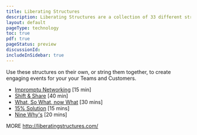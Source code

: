 ```yaml
---
title: Liberating Structures
description: Liberating Structures are a collection of 33 different structures that can be strung together to create engaging experiences for participants.
layout: default
pageType: technology
toc: true
pdf: true
pageStatus: preview
discussionId:  
includeInSidebar: true
---
```


Use these structures on their own, or string them together, to create engaging events for your your Teams and Customers.

- [Impromptu Networking](./liberating-structures/impromptu-networking.md) [15 min]
- [Shift & Share](./liberating-structures/shift-share.md) [40 min]
- [What, So What, now What](./liberating-structures/what-so-what-now-what.md) [30 mins]
- [15% Solution](./liberating-structures/15-solutions.md) [15 mins]
- [Nine Why's](./liberating-structures/nine-whys.md) [20 mins]

MORE
http://liberatingstructures.com/
